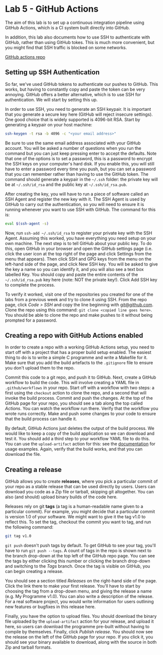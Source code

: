# Lab 5 - GitHub Actions

The aim of this lab is to set up a continuous integration pipeline using GitHub Actions, which is a CI system built directly into GitHub.

In addition, this lab also documents how to use SSH to authenticate with GitHub, rather than using GitHub tokes. This is much more convenient, but you might find that SSH traffic is blocked on some networks.

[GitHub actions repo](https://github.com/actions)

## Setting up SSH Authentication
So far, we've used GitHub tokens to authenticate our pushes to GitHub. This works, but having to constantly copy and paste the token can be very annoying. GitHub offers a better alternative, which is to use SSH for authentication. We will start by setting this up.

In order to use SSH, you need to generate an SSH keypair. It is important that you generate a secure key here (GitHub will reject insecure settings). One good choice that is widely supported is 4096-bit RSA. Start by generating a keypair on your host machine:
~~~bash
ssh-keygen -t rsa -b 4096 -c "<your email address>"
~~~
Be sure to use the same email address associated with your GitHub account. You will be asked a number of questions when you run the command but you can just keep pressing enter to accept the defaults. Note that one of the options is to set a password, this is a password to encrypt the SSH keys on your computer's hard disk. If you enable this, you will still have to enter a password every time you push, but you can set a password that you can remember rather than having to use the GitHub token. The command should generate a keypair in the `~/.ssh` folder: the private key will be at `~/.ssh/id_rsa` and the public key at `~/.ssh/id_rsa.pub`.

After creating the key, you will have to run a piece of software called an SSH Agent and register the new key with it. The SSH Agent is used by GitHub to carry out the authentication, so you will need to ensure it is running whenever you want to use SSH with GitHub. The command for this is:
~~~bash
eval $(ssh-agent -s)
~~~

Now, run `ssh-add ~/.ssh/id_rsa` to register your private key with the SSH Agent. Assuming this worked, you have everything you need setup on your own machine. The next step is to tell GitHub about your public key. To do this, open GitHub in your browser and open the GitHub settings page (i.e. click the user icon at the top right of the page and click Settings from the menu that appears). Then click SSH and GPG keys from the menu on the left-hand side of the page, and click New SSH key. You will be asked to give the key a name so you can identify it, and you will also see a text box labelled Key. You should copy and paste the entire contents of the `~/.ssh/id_rsa.pub` key here (note: NOT the private key!). Click Add SSH key to complete the process.

To verify it worked, visit one of the repositories you created for one of the labs from a previous week and try to clone it using SSH. From the repo page, click *Code > SSH* and copy the line beginning with git@github.com. Clone the repo using this command: `git clone <copied line goes here>`. You should be able to clone the repo and make pushes to it without being prompted for a password.

## Creating a repo with GitHub Actions enabled
In order to create a repo with a working GitHub Actions setup, you need to start off with a project that has a proper build setup enabled. The easiest thing to do is to write a simple C programme and write a Makefile for it. Make sure that you add the build artefacts to the `.gitignore` file to ensure you don't upload them to the repo.

Commit this code to a git repo, and push it to GitHub. Next, create a GitHub workflow to build the code. This will involve creating a YAML file in `.github/workflows` in your repo. Start off with a workflow with two steps: a first using the `checkout` action to clone the repo, and a second that will invoke the build process. Commit and push the changes. At the top of the GitHub page for your repo, you should see a tab along the top called *Actions*. You can watch the workflow run there. Verify that the workflow you wrote runs correctly. Make and push some changes to your code to ensure that the build process can handle it.

By default, GitHub Actions just deletes the output of the build process. We would like to keep a copy of the build application so we can download and test it. You should add a third step to your workflow YAML file to do this. You can use the `upload-artifact` action for this: see the [documentation](https://github.com/actions/upload-artifact) for usage examples. Again, verify that the build works, and that you can download the file.

## Creating a release
GitHub allows you to create **releases**, where you pick a particular commit of your repo as a stable release that can be used directly by users. Users can download you code as a Zip file or tarball, skipping git altogether. You can also (and should) upload binary builds of the code here.

Releases rely on git **tags** (a tag is a human-readable name given to a particular commit). For example, you might decide that a particular commit is version 1.0 of your software. We might want to give it the tag v1.0 to reflect this. To set the tag, checkout the commit you want to tag, and run the following command:
~~~bash
git tag v1.0
~~~

`git push` doesn't push tags by default. To get GitHub to see your tag, you'll have to run `git push --tags`. A count of tags in the repo is shown next to the branch drop-down at the top left of the GitHub repo page. You can see the tags by either clicking this number or clicking the branch drop-down and switching to the *Tags* branch. Once the tag is visible on GitHub, you can begin creating a release.

You should see a section titled *Releases* on the right-hand side of the page. Click the link there to make your first release. You'll have to start by choosing the tag from a drop-down menu, and giving the release a name (e.g. My Programme v1.0). You can also write a description of the release. For a real software project, you would write information for users outlining new features or bugfixes in this release here.

Finally, you have the option to upload files. You should download the binary file uploaded by the `upload-artifact` action for your release, and upload it here, so users can download the programme pre-built without having to compile by themselves. Finally, click *Publish release*. You should now see the release on the left of the GitHub page for your repo. If you click it, you should see your binary available to download, along with the source in both Zip and tarball formats.
